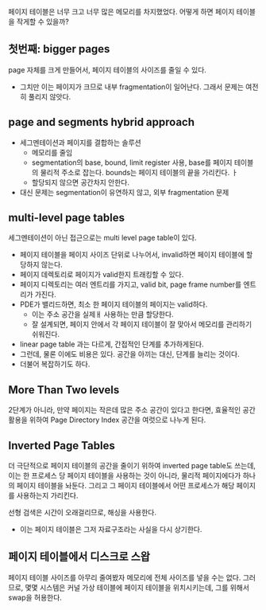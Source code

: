 페이지 테이블은 너무 크고 너무 많은 메모리를 차지했었다. 
어떻게 하면 페이지 테이블을 작게할 수 있을까? 

## 첫번째: bigger pages
page 자체를 크게 만들어서, 페이지 테이블의 사이즈를 줄일 수 있다. 
- 그치만 이는 페이지가 크므로 내부 fragmentation이 일어난다. 그래서 문제는 여전히 풀리지 않앗다. 

## page and segments hybrid approach
- 세그멘테이션과 페이지를 결합하는 솔루션
  - 메모리를 줄임
  - segmentation의 base, bound, limit register 사용, base를 페이지 테이블의 물리적 주소로 잡는다. bounds는 페이지 테이블의 끝을 가리킨다. ㅏ
  - 할당되지 않으면 공간차지 안한다. 
- 대신 문제는 segmentation이 유연하지 않고, 외부 fragmentation 문제

## multi-level page tables
세그멘테이션이 아닌 접근으로는 multi level page table이 있다. 
- 페이지 테이블을 페이지 사이즈 단위로 나누어서, invalid하면 페이지 테이블에 할당하지 않는다. 
- 페이지 데렉토리로 페이지가 valid한지 트래킹할 수 있다.
- 페이지 디렉토리는 여러 엔트리를 가지고, valid bit, page frame number를 엔트리가 가진다. 
- PDE가 밸리드하면, 최소 한 페이지 테이블의 페이지는 valid하다. 
  - 이는 주소 공간을 실제ㅐ 사용하는 만큼 할당한다. 
  - 잘 설계되면, 페이지 안에서 각 페이지 테이블이 잘 맞아서 메모리를 관리하기 쉬워진다. 
- linear page table 과는 다르게, 간접적인 단계를 추가하게된다.
- 그런데, 물론 이에도 비용은 있다. 공간을 아끼는 대신, 단계를 늘리는 것이다. 
- 더불어 복잡하기도 하다. 

## More Than Two levels
2단계가 아니라, 만약 페이지는 작은데 많은 주소 공간이 있다고 한다면, 효율적인 공간 활용을 위하여 Page Directory Index 공간을 여럿으로 나누게 된다.

## Inverted Page Tables
더 극단적으로 페이지 테이블의 공간을 줄이기 위하여 inverted page table도 쓰는데, 이는 한 프로세스 당 페이지 테이블을 사용하는 것이 아니라, 물리적 페이지에다가 하나의 페이지 테이블을 놔둔다.
그리고 그 페이지 테이블에서 어떤 프로세스가 해당 페이지를 사용하는지 가리킨다. 

선형 검색은 시간이 오래걸리므로, 해싱을 사용한다. 
- 이는 페이지 테이블은 그저 자료구조라는 사실을 다시 상기한다. 

## 페이지 테이블에서 디스크로 스왑
페이지 테이블 사이즈를 아무리 줄여봤자 메모리에 전체 사이즈를 넣을 수는 없다. 그러므로, 몇몇 시스템은 커널 가상 테이블에 페이지 테이블을 위치시키는데, 
그를 위해서 swap을 허용한다. 